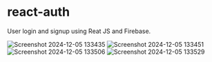 # react-auth
User login and signup using Reat JS and Firebase.

![Screenshot 2024-12-05 133435](https://github.com/user-attachments/assets/4174e543-729b-4d2c-bec0-0ae25c1f958f)
![Screenshot 2024-12-05 133451](https://github.com/user-attachments/assets/4bb96293-5698-423b-87d8-30570dd69d84)
![Screenshot 2024-12-05 133506](https://github.com/user-attachments/assets/d03ce57b-f31d-4df1-920b-25507894e691)
![Screenshot 2024-12-05 133529](https://github.com/user-attachments/assets/3718d1b2-5956-4378-897b-674a8523b279)
